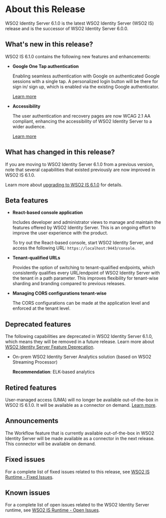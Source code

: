 # About this Release

WSO2 Identity Server 6.1.0 is the latest WSO2 Identity Server (WSO2 IS) release and is the successor of WSO2 Identity Server 6.0.0.

## What's new in this release?

WSO2 IS 6.1.0 contains the following new features and enhancements:

-   **Google One Tap authentication** 
    
    Enabling seamless authentication with Google on authenticated Google sessions with a single tap. A personalized login button will be there for sign in/ sign up, which is enabled via the existing Google authenticator.

    [Learn more]({{base_path}}/guides/identity-federation/google/)

-   **Accessibility**
    
    The user authentication and recovery pages are now WCAG 2.1 AA compliant, enhancing the accessibility of WSO2 Identity Server to a wider audience.  

    [Learn more]({{base_path}}/references/concepts/compliance/accessibility-compliance-wso2-is/)

## What has changed in this release?

If you are moving to WSO2 Identity Server 6.1.0 from a previous version, note that several capabilities that existed previously are now improved in WSO2 IS 6.1.0.

Learn more about [upgrading to WSO2 IS 6.1.0]({{base_path}}/deploy/migrate/upgrade-wso2-is/) for details.

## Beta features

-   **React-based console application** 

    Includes developer and administrator views to manage and maintain the features offered by WSO2 Identity Server. This is an ongoing effort to improve the user experience with the product. 
    
    To try out the React-based console, start WSO2 Identity Server, and access the following URL: `https://localhost:9443/console`.

-   **Tenant-qualified URLs**
    
    Provides the option of switching to tenant-qualified endpoints, which consistently qualifies every URL/endpoint of WSO2 Identity Server with the tenant in a path parameter. This improves flexibility for tenant-wise sharding and branding compared to previous releases.

-   **Managing CORS configurations tenant-wise**

    The CORS configurations can be made at the application level and enforced at the tenant level.

## Deprecated features

The following capabilities are deprecated in WSO2 Identity Server 6.1.0, which means they will be removed in a future release. Learn more about [WSO2 Identity Server Feature Deprecation]({{base_path}}/deploy/migrate/wso2-identity-server-feature-deprecation/).


-   On-prem WSO2 Identity Server Analytics solution (based on WSO2 Streaming Processor) 

    **Recommendation**: ELK-based analytics

## Retired features

User-managed access (UMA) will no longer be available out-of-the-box in WSO2 IS 6.1.0. It will be available as a connector on demand. [Learn more](https://github.com/wso2-extensions/identity-oauth-uma/blob/master/docs/README.md).

## Announcements

The Workflow feature that is currently available out-of-the-box in WSO2 Identity Server will be made available as a connector in the next release. This connector will be available on demand.

## Fixed issues

For a complete list of fixed issues related to this release, see [WSO2 IS Runtime - Fixed Issues](https://github.com/wso2/product-is/milestone/229?closed=1).
	
## Known issues

For a complete list of open issues related to the WSO2 Identity Server runtime, see [WSO2 IS Runtime - Open Issues](https://github.com/wso2/product-is/issues).
